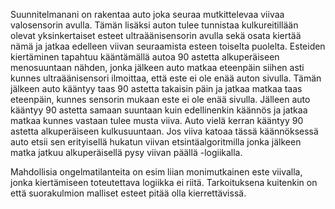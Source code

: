 Suunnitelmanani on rakentaa auto joka seuraa mutkittelevaa viivaa valosensorin avulla.
Tämän lisäksi auton tulee tunnistaa kulkureitillään olevat yksinkertaiset esteet ultraäänisensorin avulla sekä osata kiertää nämä ja jatkaa edelleen viivan seuraamista esteen toiselta puolelta. Esteiden kiertäminen tapahtuu kääntämällä autoa 90 astetta alkuperäiseen menosuuntaan nähden, jonka jälkeen auto matkaa eteenpäin siihen asti kunnes ultraäänisensori ilmoittaa, että este ei ole enää auton sivulla. Tämän jälkeen auto kääntyy taas 90 astetta takaisin päin ja jatkaa matkaa taas eteenpäin, kunnes sensorin mukaan este ei ole enää sivulla. Jälleen auto kääntyy 90 astetta samaan suuntaan kuin edellinenkin käännös ja jatkaa matkaa kunnes vastaan tulee musta viiva. Auto vielä kerran kääntyy 90 astetta alkuperäiseen kulkusuuntaan. Jos viiva katoaa tässä käännöksessä auto etsii sen erityisellä hukatun viivan etsintäalgoritmilla jonka jälkeen matka jatkuu alkuperäisellä pysy viivan päällä -logiikalla.

Mahdollisia ongelmatilanteita on esim liian monimutkainen este viivalla, jonka kiertämiseen toteutettava logiikka ei riitä. Tarkoituksena kuitenkin on että suorakulmion malliset esteet pitää olla kierrettävissä.
